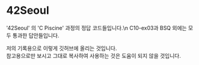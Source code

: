 # 42Seoul

'42Seoul' 의 'C Piscine' 과정의 정답 코드들입니다.\n
C10-ex03과 BSQ 외에는 모두 통과한 답안들입니다.

저의 기록용으로 이렇게 깃허브에 올리는 것입니다.\
참고용으로만 보시고 그대로 복사하여 사용하는 것은 도움이 되지 않을 것입니다.
